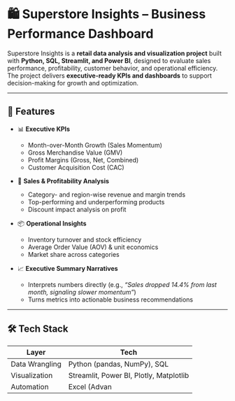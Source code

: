 # 🛍️ Superstore Insights – Business Performance Dashboard

Superstore Insights is a **retail data analysis and visualization project** built with **Python, SQL, Streamlit, and Power BI**, designed to evaluate sales performance, profitability, customer behavior, and operational efficiency. The project delivers **executive-ready KPIs and dashboards** to support decision-making for growth and optimization.

---

## 🚀 Features

- 📊 **Executive KPIs**  
  - Month-over-Month Growth (Sales Momentum)  
  - Gross Merchandise Value (GMV)  
  - Profit Margins (Gross, Net, Combined)  
  - Customer Acquisition Cost (CAC)  

- 🛒 **Sales & Profitability Analysis**  
  - Category- and region-wise revenue and margin trends  
  - Top-performing and underperforming products  
  - Discount impact analysis on profit  

- 📦 **Operational Insights**  
  - Inventory turnover and stock efficiency  
  - Average Order Value (AOV) & unit economics  
  - Market share across categories  

- 📈 **Executive Summary Narratives**  
  - Interprets numbers directly (e.g., *“Sales dropped 14.4% from last month, signaling slower momentum”*)  
  - Turns metrics into actionable business recommendations  

---

## 🛠️ Tech Stack

| Layer              | Tech                                                   |
|--------------------|--------------------------------------------------------|
| Data Wrangling     | Python (pandas, NumPy), SQL                            |
| Visualization      | Streamlit, Power BI, Plotly, Matplotlib                |
| Automation         | Excel (Advan
